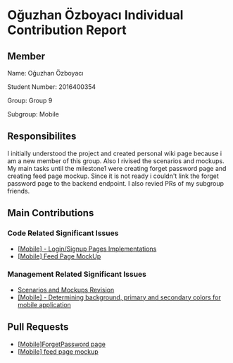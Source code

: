 # Oğuzhan Özboyacı Individual Contribution Report

## Member
Name: Oğuzhan Özboyacı

Student Number: 2016400354

Group: Group 9

Subgroup: Mobile

## Responsibilites

I initially understood the project and created personal wiki page because i am a new member of this group. Also I rivised the scenarios and mockups.
My main tasks until the milestone1 were creating forget password page and creating feed page mockup. Since it is not ready i couldn't
link the forget password page to the backend endpoint. I also revied PRs of my subgroup friends.

## Main Contributions

### Code Related Significant Issues

* [[Mobile] - Login/Signup Pages Implementations](https://github.com/bounswe/bounswe2022group9/issues/252)
* [[Mobile] Feed Page MockUp](https://github.com/bounswe/bounswe2022group9/issues/303)

### Management Related Significant Issues
* [Scenarios and Mockups Revision](https://github.com/bounswe/bounswe2022group9/issues/245)
* [[Mobile] - Determining background, primary and secondary colors for mobile application](https://github.com/bounswe/bounswe2022group9/issues/256)

## Pull Requests
 * [[Mobile]ForgetPassword page](https://github.com/bounswe/bounswe2022group9/pull/260)
 * [[Mobile] feed page mockup](https://github.com/bounswe/bounswe2022group9/pull/301)
